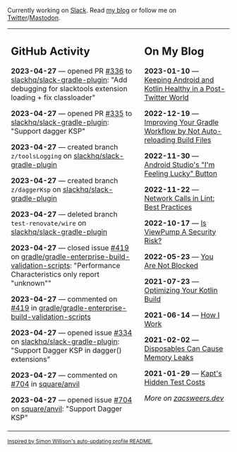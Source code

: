 Currently working on [Slack](https://slack.com/). Read [my blog](https://zacsweers.dev/) or follow me on [Twitter](https://twitter.com/ZacSweers)/[Mastodon](https://hachyderm.io/@ZacSweers).

<table><tr><td valign="top" width="60%">

## GitHub Activity
<!-- githubActivity starts -->
**2023-04-27** — opened PR [#336](https://github.com/slackhq/slack-gradle-plugin/pull/336) to [slackhq/slack-gradle-plugin](https://github.com/slackhq/slack-gradle-plugin): "Add debugging for slacktools extension loading + fix classloader"

**2023-04-27** — opened PR [#335](https://github.com/slackhq/slack-gradle-plugin/pull/335) to [slackhq/slack-gradle-plugin](https://github.com/slackhq/slack-gradle-plugin): "Support dagger KSP"

**2023-04-27** — created branch `z/toolsLogging` on [slackhq/slack-gradle-plugin](https://github.com/slackhq/slack-gradle-plugin)

**2023-04-27** — created branch `z/daggerKsp` on [slackhq/slack-gradle-plugin](https://github.com/slackhq/slack-gradle-plugin)

**2023-04-27** — deleted branch `test-renovate/wire` on [slackhq/slack-gradle-plugin](https://github.com/slackhq/slack-gradle-plugin)

**2023-04-27** — closed issue [#419](https://github.com/gradle/gradle-enterprise-build-validation-scripts/issues/419) on [gradle/gradle-enterprise-build-validation-scripts](https://github.com/gradle/gradle-enterprise-build-validation-scripts): "Performance Characteristics only report "unknown""

**2023-04-27** — commented on [#419](https://github.com/gradle/gradle-enterprise-build-validation-scripts/issues/419#issuecomment-1526824097) in [gradle/gradle-enterprise-build-validation-scripts](https://github.com/gradle/gradle-enterprise-build-validation-scripts)

**2023-04-27** — opened issue [#334](https://github.com/slackhq/slack-gradle-plugin/issues/334) on [slackhq/slack-gradle-plugin](https://github.com/slackhq/slack-gradle-plugin): "Support Dagger KSP in dagger() extensions"

**2023-04-27** — commented on [#704](https://github.com/square/anvil/issues/704#issuecomment-1526567512) in [square/anvil](https://github.com/square/anvil)

**2023-04-27** — opened issue [#704](https://github.com/square/anvil/issues/704) on [square/anvil](https://github.com/square/anvil): "Support Dagger KSP"
<!-- githubActivity ends -->
</td><td valign="top" width="40%">

## On My Blog
<!-- blog starts -->
**2023-01-10** — [Keeping Android and Kotlin Healthy in a Post-Twitter World](https://www.zacsweers.dev/keeping-android-healthy/)

**2022-12-19** — [Improving Your Gradle Workflow by Not Auto-reloading Build Files](https://www.zacsweers.dev/improving-your-workflow-by-not-auto-reloading-build-files/)

**2022-11-30** — [Android Studio's "I'm Feeling Lucky" Button](https://www.zacsweers.dev/android-studios-im-feeling-lucky-button/)

**2022-11-22** — [Network Calls in Lint: Best Practices](https://www.zacsweers.dev/network-calls-in-lint-best-practices/)

**2022-10-17** — [Is ViewPump A Security Risk?](https://www.zacsweers.dev/is-viewpump-a-security-risk/)

**2022-05-23** — [You Are Not Blocked](https://www.zacsweers.dev/you-are-not-blocked/)

**2021-07-23** — [Optimizing Your Kotlin Build](https://www.zacsweers.dev/optimizing-your-kotlin-build/)

**2021-06-14** — [How I Work](https://www.zacsweers.dev/how-i-work/)

**2021-02-02** — [Disposables Can Cause Memory Leaks](https://www.zacsweers.dev/disposables-can-cause-memory-leaks/)

**2021-01-29** — [Kapt's Hidden Test Costs](https://www.zacsweers.dev/kapts-hidden-test-costs/)
<!-- blog ends -->
_More on [zacsweers.dev](https://zacsweers.dev/)_
</td></tr></table>

<sub><a href="https://simonwillison.net/2020/Jul/10/self-updating-profile-readme/">Inspired by Simon Willison's auto-updating profile README.</a></sub>